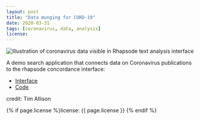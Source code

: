 ```yaml
---
layout: post
title: "Data munging for CORD-19"
date: 2020-03-31
tags: [coronavirus, data, analysis]
license:
---
```


![Illustration of coronavirus data visible in Rhapsode text analysis interface]({{site.baseurl}}/assets/img/2020-03-31-Data-munging-for-CORD-19.png)

A demo search application that connects data on Coronavirus publications to the rhapsode concordance interface:
- [Interface](https://rhapsode.covid19data.space/rhapsode/)
- [Code](https://github.com/tballison/cord-19)

credit: Tim Allison

{% if page.license %}license: {{ page.license }} {% endif %}
